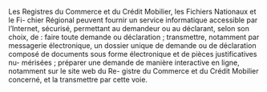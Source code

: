 Les Registres du Commerce et du Crédit Mobilier, les Fichiers Nationaux et le Fi-
chier Régional peuvent fournir un service informatique accessible par l’Internet, sécurisé,
permettant au demandeur ou au déclarant, selon son choix, de :
faire toute demande ou déclaration ;
transmettre, notamment par messagerie électronique, un dossier unique de demande ou de
déclaration composé de documents sous forme électronique et de pièces justificatives nu-
mérisées ;
préparer une demande de manière interactive en ligne, notamment sur le site web du Re-
gistre du Commerce et du Crédit Mobilier concerné, et la transmettre par cette voie.